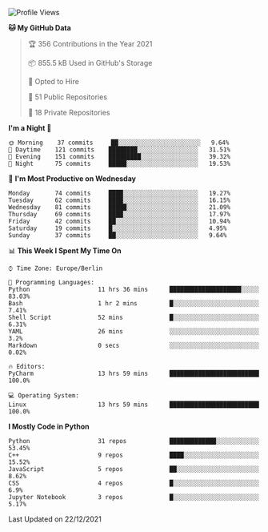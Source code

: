 <!--START_SECTION:waka-->
![Profile Views](http://img.shields.io/badge/Profile%20Views-44-blue)

**🐱 My GitHub Data** 

> 🏆 356 Contributions in the Year 2021
 > 
> 📦 855.5 kB Used in GitHub's Storage 
 > 
> 💼 Opted to Hire
 > 
> 📜 51 Public Repositories 
 > 
> 🔑 18 Private Repositories  
 > 
**I'm a Night 🦉** 

```text
🌞 Morning    37 commits     ██░░░░░░░░░░░░░░░░░░░░░░░   9.64% 
🌆 Daytime    121 commits    ████████░░░░░░░░░░░░░░░░░   31.51% 
🌃 Evening    151 commits    █████████░░░░░░░░░░░░░░░░   39.32% 
🌙 Night      75 commits     █████░░░░░░░░░░░░░░░░░░░░   19.53%

```
📅 **I'm Most Productive on Wednesday** 

```text
Monday       74 commits     ████░░░░░░░░░░░░░░░░░░░░░   19.27% 
Tuesday      62 commits     ████░░░░░░░░░░░░░░░░░░░░░   16.15% 
Wednesday    81 commits     █████░░░░░░░░░░░░░░░░░░░░   21.09% 
Thursday     69 commits     ████░░░░░░░░░░░░░░░░░░░░░   17.97% 
Friday       42 commits     ██░░░░░░░░░░░░░░░░░░░░░░░   10.94% 
Saturday     19 commits     █░░░░░░░░░░░░░░░░░░░░░░░░   4.95% 
Sunday       37 commits     ██░░░░░░░░░░░░░░░░░░░░░░░   9.64%

```


📊 **This Week I Spent My Time On** 

```text
⌚︎ Time Zone: Europe/Berlin

💬 Programming Languages: 
Python                   11 hrs 36 mins      ████████████████████░░░░░   83.03% 
Bash                     1 hr 2 mins         █░░░░░░░░░░░░░░░░░░░░░░░░   7.41% 
Shell Script             52 mins             █░░░░░░░░░░░░░░░░░░░░░░░░   6.31% 
YAML                     26 mins             ░░░░░░░░░░░░░░░░░░░░░░░░░   3.2% 
Markdown                 0 secs              ░░░░░░░░░░░░░░░░░░░░░░░░░   0.02%

🔥 Editors: 
PyCharm                  13 hrs 59 mins      █████████████████████████   100.0%

💻 Operating System: 
Linux                    13 hrs 59 mins      █████████████████████████   100.0%

```

**I Mostly Code in Python** 

```text
Python                   31 repos            █████████████░░░░░░░░░░░░   53.45% 
C++                      9 repos             ████░░░░░░░░░░░░░░░░░░░░░   15.52% 
JavaScript               5 repos             ██░░░░░░░░░░░░░░░░░░░░░░░   8.62% 
CSS                      4 repos             █░░░░░░░░░░░░░░░░░░░░░░░░   6.9% 
Jupyter Notebook         3 repos             █░░░░░░░░░░░░░░░░░░░░░░░░   5.17%

```



 Last Updated on 22/12/2021
<!--END_SECTION:waka-->　　
